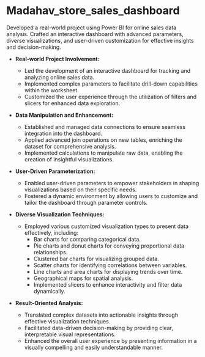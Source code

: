 # Madahav_store_sales_dashboard
Developed a real-world project using Power BI for online sales data analysis. Crafted an interactive dashboard with advanced parameters, diverse visualizations, and user-driven customization for effective insights and decision-making.
- **Real-world Project Involvement:**
  - Led the development of an interactive dashboard for tracking and analyzing online sales data.
  - Implemented complex parameters to facilitate drill-down capabilities within the worksheet.
  - Customized the user experience through the utilization of filters and slicers for enhanced data exploration.

- **Data Manipulation and Enhancement:**
  - Established and managed data connections to ensure seamless integration into the dashboard.
  - Applied advanced join operations on new tables, enriching the dataset for comprehensive analysis.
  - Implemented calculations to manipulate raw data, enabling the creation of insightful visualizations.

- **User-Driven Parameterization:**
  - Enabled user-driven parameters to empower stakeholders in shaping visualizations based on their specific needs.
  - Fostered a dynamic environment by allowing users to customize and tailor the dashboard through parameter controls.

- **Diverse Visualization Techniques:**
  - Employed various customized visualization types to present data effectively, including:
    - Bar charts for comparing categorical data.
    - Pie charts and donut charts for conveying proportional data relationships.
    - Clustered bar charts for visualizing grouped data.
    - Scatter charts for identifying correlations between variables.
    - Line charts and area charts for displaying trends over time.
    - Geographical maps for spatial analysis.
    - Implemented slicers to enhance interactivity and filter data dynamically.

- **Result-Oriented Analysis:**
  - Translated complex datasets into actionable insights through effective visualization techniques.
  - Facilitated data-driven decision-making by providing clear, interpretable visual representations.
  - Enhanced the overall user experience by presenting information in a visually compelling and easily understandable manner.
